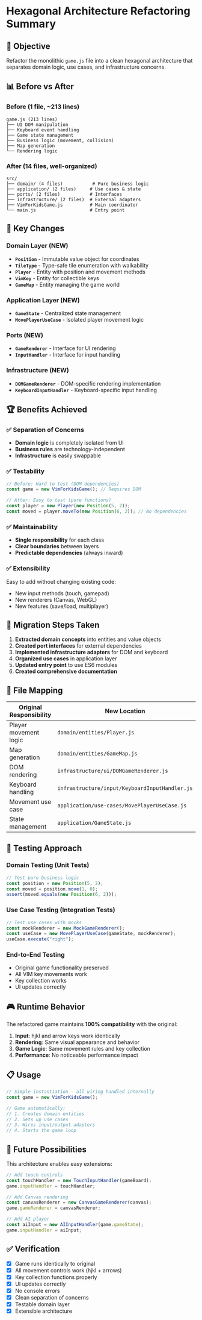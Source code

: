 # Hexagonal Architecture Refactoring Summary

## 🎯 Objective

Refactor the monolithic `game.js` file into a clean hexagonal architecture that separates domain logic, use cases, and infrastructure concerns.

## 📊 Before vs After

### Before (1 file, ~213 lines)

```
game.js (213 lines)
├── UI DOM manipulation
├── Keyboard event handling
├── Game state management
├── Business logic (movement, collision)
├── Map generation
└── Rendering logic
```

### After (14 files, well-organized)

```
src/
├── domain/ (4 files)           # Pure business logic
├── application/ (2 files)     # Use cases & state
├── ports/ (2 files)           # Interfaces
├── infrastructure/ (2 files)  # External adapters
├── VimForKidsGame.js          # Main coordinator
└── main.js                    # Entry point
```

## 🔄 Key Changes

### Domain Layer (NEW)

- **`Position`** - Immutable value object for coordinates
- **`TileType`** - Type-safe tile enumeration with walkability
- **`Player`** - Entity with position and movement methods
- **`VimKey`** - Entity for collectible keys
- **`GameMap`** - Entity managing the game world

### Application Layer (NEW)

- **`GameState`** - Centralized state management
- **`MovePlayerUseCase`** - Isolated player movement logic

### Ports (NEW)

- **`GameRenderer`** - Interface for UI rendering
- **`InputHandler`** - Interface for input handling

### Infrastructure (NEW)

- **`DOMGameRenderer`** - DOM-specific rendering implementation
- **`KeyboardInputHandler`** - Keyboard-specific input handling

## 🏆 Benefits Achieved

### ✅ Separation of Concerns

- **Domain logic** is completely isolated from UI
- **Business rules** are technology-independent
- **Infrastructure** is easily swappable

### ✅ Testability

```javascript
// Before: Hard to test (DOM dependencies)
const game = new VimForKidsGame(); // Requires DOM

// After: Easy to test (pure functions)
const player = new Player(new Position(5, 2));
const moved = player.moveTo(new Position(6, 2)); // No dependencies
```

### ✅ Maintainability

- **Single responsibility** for each class
- **Clear boundaries** between layers
- **Predictable dependencies** (always inward)

### ✅ Extensibility

Easy to add without changing existing code:

- New input methods (touch, gamepad)
- New renderers (Canvas, WebGL)
- New features (save/load, multiplayer)

## 🚀 Migration Steps Taken

1. **Extracted domain concepts** into entities and value objects
2. **Created port interfaces** for external dependencies
3. **Implemented infrastructure adapters** for DOM and keyboard
4. **Organized use cases** in application layer
5. **Updated entry point** to use ES6 modules
6. **Created comprehensive documentation**

## 📁 File Mapping

| Original Responsibility | New Location                                   |
| ----------------------- | ---------------------------------------------- |
| Player movement logic   | `domain/entities/Player.js`                    |
| Map generation          | `domain/entities/GameMap.js`                   |
| DOM rendering           | `infrastructure/ui/DOMGameRenderer.js`         |
| Keyboard handling       | `infrastructure/input/KeyboardInputHandler.js` |
| Movement use case       | `application/use-cases/MovePlayerUseCase.js`   |
| State management        | `application/GameState.js`                     |

## 🧪 Testing Approach

### Domain Testing (Unit Tests)

```javascript
// Test pure business logic
const position = new Position(5, 2);
const moved = position.move(1, 0);
assert(moved.equals(new Position(6, 2)));
```

### Use Case Testing (Integration Tests)

```javascript
// Test use cases with mocks
const mockRenderer = new MockGameRenderer();
const useCase = new MovePlayerUseCase(gameState, mockRenderer);
useCase.execute("right");
```

### End-to-End Testing

- Original game functionality preserved
- All VIM key movements work
- Key collection works
- UI updates correctly

## 🎮 Runtime Behavior

The refactored game maintains **100% compatibility** with the original:

1. **Input**: hjkl and arrow keys work identically
2. **Rendering**: Same visual appearance and behavior
3. **Game Logic**: Same movement rules and key collection
4. **Performance**: No noticeable performance impact

## 📋 Usage

```javascript
// Simple instantiation - all wiring handled internally
const game = new VimForKidsGame();

// Game automatically:
// 1. Creates domain entities
// 2. Sets up use cases
// 3. Wires input/output adapters
// 4. Starts the game loop
```

## 🔮 Future Possibilities

This architecture enables easy extensions:

```javascript
// Add touch controls
const touchHandler = new TouchInputHandler(gameBoard);
game.inputHandler = touchHandler;

// Add Canvas rendering
const canvasRenderer = new CanvasGameRenderer(canvas);
game.gameRenderer = canvasRenderer;

// Add AI player
const aiInput = new AIInputHandler(game.gameState);
game.inputHandler = aiInput;
```

## ✅ Verification

- [x] Game runs identically to original
- [x] All movement controls work (hjkl + arrows)
- [x] Key collection functions properly
- [x] UI updates correctly
- [x] No console errors
- [x] Clean separation of concerns
- [x] Testable domain layer
- [x] Extensible architecture
